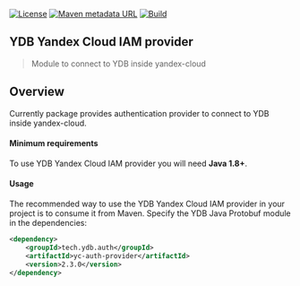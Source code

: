 [![License](https://img.shields.io/badge/License-Apache%202.0-blue.svg)](https://github.com/ydb-platform/ydb-java-yc/blob/master/LICENSE)
[![Maven metadata URL](https://img.shields.io/maven-metadata/v?metadataUrl=https%3A%2F%2Frepo1.maven.org%2Fmaven2%2Ftech%2Fydb%2Fauth%2Fyc-auth-provider%2Fmaven-metadata.xml)](https://mvnrepository.com/artifact/tech.ydb.auth/ydb-auth-provider)
[![Build](https://img.shields.io/github/actions/workflow/status/ydb-platform/ydb-java-yc/build.yaml)](https://github.com/ydb-platform/ydb-java-yc/actions/workflows/build.yaml)

## YDB Yandex Cloud IAM provider
> Module to connect to YDB inside yandex-cloud

## Overview <a name="Overview"></a>

Currently package provides authentication provider to connect to YDB inside yandex-cloud.

#### Minimum requirements ####

To use YDB Yandex Cloud IAM provider you will need **Java 1.8+**.

#### Usage
The recommended way to use the YDB Yandex Cloud IAM provider in your project is to consume it from Maven.
Specify the YDB Java Protobuf module in the dependencies:

```xml
<dependency>
    <groupId>tech.ydb.auth</groupId>
    <artifactId>yc-auth-provider</artifactId>
    <version>2.3.0</version>
</dependency>
```

